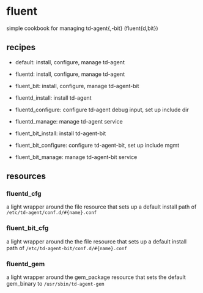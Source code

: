 # fluent

simple cookbook for managing td-agent{,-bit} (fluent{d,bit})

## recipes

- default: install, configure, manage td-agent

- fluentd: install, configure, manage td-agent
- fluent_bit: install, configure, manage td-agent-bit

- fluentd_install: install td-agent
- fluentd_configure: configure td-agent debug input, set up include dir
- fluentd_manage: manage td-agent service

- fluent_bit_install: install td-agent-bit
- fluent_bit_configure: configure td-agent-bit, set up include mgmt
- fluent_bit_manage: manage td-agent-bit service

## resources

### fluentd\_cfg

a light wrapper around the file resource that sets up a default install path of `/etc/td-agent/conf.d/#{name}.conf`

### fluent\_bit\_cfg

a light wrapper around the the file resource that sets up a default install path of `/etc/td-agent-bit/conf.d/#{name}.conf`

### fluentd\_gem

a light wrapper around the gem_package resource that sets the default gem_binary to `/usr/sbin/td-agent-gem`
